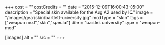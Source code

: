 +++
cost = ""
costCredits = ""
date = "2015-12-09T16:00:43-05:00"
description = "Special skin available for the Aug A2 used by IQ."
image = "/images/gear/skin/bartlett-university.jpg"
modType = "skin"
tags = ["weapon mod","skin","special"]
title = "bartlett university"
type = "weapon-mod"

[images]
  alt = ""
  src = ""
+++

